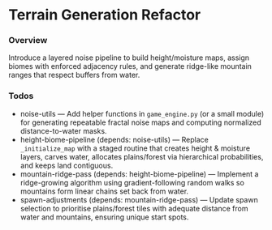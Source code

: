 <!-- 3083dc1b-3fc4-4e5b-9411-097f23963a43 9c2cf7e0-e82e-431f-a497-cdf989489c8d -->
# Terrain Generation Refactor

### Overview
Introduce a layered noise pipeline to build height/moisture maps, assign biomes with enforced adjacency rules, and generate ridge-like mountain ranges that respect buffers from water.

### Todos
- noise-utils — Add helper functions in `game_engine.py` (or a small module) for generating repeatable fractal noise maps and computing normalized distance-to-water masks.
- height-biome-pipeline (depends: noise-utils) — Replace `_initialize_map` with a staged routine that creates height & moisture layers, carves water, allocates plains/forest via hierarchical probabilities, and keeps land contiguous.
- mountain-ridge-pass (depends: height-biome-pipeline) — Implement a ridge-growing algorithm using gradient-following random walks so mountains form linear chains set back from water.
- spawn-adjustments (depends: mountain-ridge-pass) — Update spawn selection to prioritise plains/forest tiles with adequate distance from water and mountains, ensuring unique start spots.